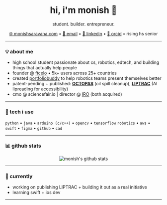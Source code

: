 <h1 align="center">hi, i'm monish 👋</h1>

<p align="center">
  student. builder. entrepreneur.
</p>

<p align="center">
  <a href="https://monishsaravana.com">🌐 monishsaravana.com</a> • 
  <a href="mailto:monish.sd.2008@gmail.com">📧 email</a> • 
  <a href="https://www.linkedin.com/in/monish-skds">💼 linkedin</a> • 
  <a href="https://orcid.org/0009-0009-3349-3976">🧬 orcid</a> • 
  <a> rising hs senior </a>
</p>

---

### 💡 about me

- high school student passionate about cs, robotics, edtech, and building things that actually help people
- founder @ [ftcelo](https://monishsaravana.com/ftcelo) • 5k+ users across 25+ countries  
- created [portfoliobuddy](https://monishsaravana.com/portfoliobuddy) to help robotics teams present themselves better  
- patent-pending + published: [**OCTOPAS**](https://doi.org/10.5281/zenodo.15596105) (oil spill cleanup), [**LIPTRAC**](https://monishsaravana.com/liptrac.html) (AI lipreading for accessibility)  
- cmo @ sciencefair.io | director @ [IRO](https://www.internationalresearcholympiad.org/) (both acquired)

---

### 🧰 tech i use

`python` • `java` • `arduino (c/c++)` • `opencv` • `tensorflow`
`robotics` • `aws` • `swift` • `figma` • `github` • `cad`  

---

### 📊 github stats

<p align="center">
  <img src="https://github-readme-stats.vercel.app/api?username=BlueMoon73&show_icons=true&hide=contribs,prs&theme=radical&include_all_commits=true&hide_rank=true" alt="monish's github stats" />
</p>

---

### 🌱 currently

- working on publishing LIPTRAC + building it out as a real initiative  
- learning swift + ios dev 
---
